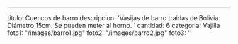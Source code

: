 ---
titulo: Cuencos de barro
descripcion: 'Vasijas de barro traidas de Bolivia. Diámetro 15cm. Se pueden meter
  al horno. '
cantidad: 6
categoria: Vajilla
foto1: "/images/barro1.jpg"
foto2: "/images/barro2.jpg"
foto3: ''
